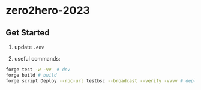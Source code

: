 # zero2hero-2023


## Get Started

1. update `.env`

2. useful commands:
```bash
forge test -w -vv  # dev
forge build # build
forge script Deploy --rpc-url testbsc --broadcast --verify -vvvv # deploy & verify
```